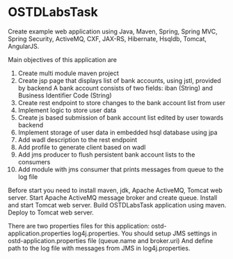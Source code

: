 # OSTDLabsTask
Create example web application using Java, Maven, Spring, Spring MVC, Spring Security,
ActiveMQ, CXF, JAX-RS, Hibernate, Hsqldb, Tomcat, AngularJS.

Main objectives of this application are
1. Create multi module maven project
2. Create jsp page that displays list of bank accounts, using jstl, provided by backend
 A bank account consists of two fields: iban (String) and Business Identifier Code (String)
3. Create rest endpoint to store changes to the bank account list from user
4. Implement logic to store user data
5. Create js based submission of bank account list edited by user towards backend
6. Implement storage of user data in embedded hsql database using jpa
7. Add wadl description to the rest endpoint
8. Add profile to generate client based on wadl
9. Add jms producer to flush persistent bank account lists to the consumers
10. Add module with jms consumer that prints messages from queue to the log file


Before start you need to install maven, jdk, Apache ActiveMQ, Tomcat web server.
Start Apache ActiveMQ message broker and create queue.
Install and start Tomcat web server.
Build OSTDLabsTask application using maven.
Deploy to Tomcat web server.

There are two properties files for this application:
ostd-application.properties
log4j.properties.
You should setup JMS settings in ostd-application.properties file (queue.name and broker.uri)
And define path to the log file with messages from JMS in log4j.properties.
